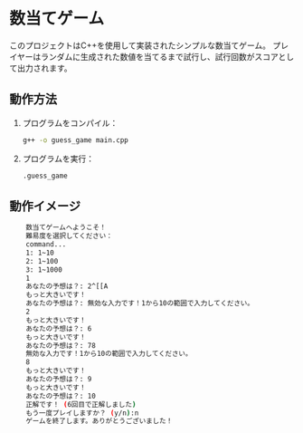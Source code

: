 # 数当てゲーム

このプロジェクトはC++を使用して実装されたシンプルな数当てゲーム。
プレイヤーはランダムに生成された数値を当てるまで試行し、試行回数がスコアとして出力されます。

## **動作方法**

1. プログラムをコンパイル：
   ```bash
   g++ -o guess_game main.cpp
   ```

2. プログラムを実行：
   ```bash
   .guess_game
   ```

## 動作イメージ

```bash
    数当てゲームへようこそ！
    難易度を選択してください：
    command...
    1: 1~10
    2: 1~100
    3: 1~1000
    1
    あなたの予想は？: 2^[[A
    もっと大きいです！
    あなたの予想は？: 無効な入力です！1から10の範囲で入力してください。
    2
    もっと大きいです！
    あなたの予想は？: 6
    もっと大きいです！
    あなたの予想は？: 78
    無効な入力です！1から10の範囲で入力してください。
    8
    もっと大きいです！
    あなたの予想は？: 9
    もっと大きいです！
    あなたの予想は？: 10
    正解です！ (6回目で正解しました)
    もう一度プレイしますか？ (y/n):n
    ゲームを終了します。ありがとうございました！
```